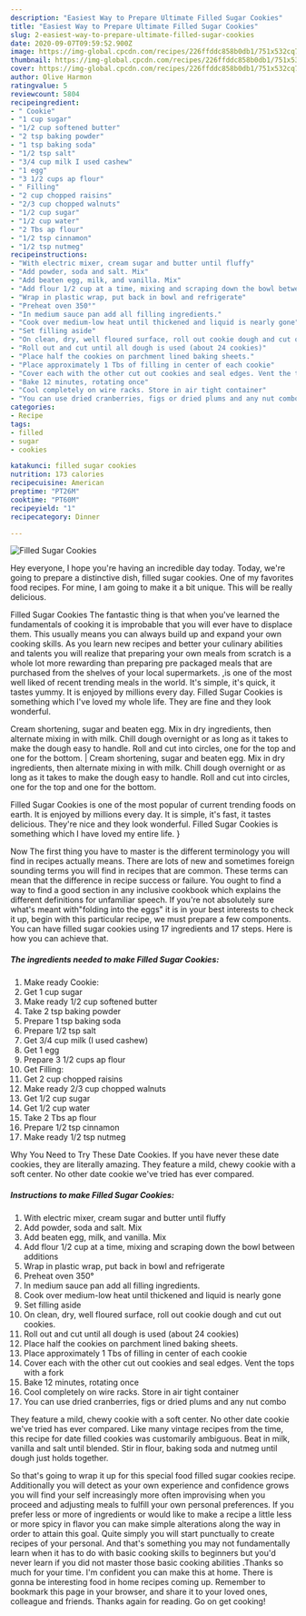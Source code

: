 ```yaml
---
description: "Easiest Way to Prepare Ultimate Filled Sugar Cookies"
title: "Easiest Way to Prepare Ultimate Filled Sugar Cookies"
slug: 2-easiest-way-to-prepare-ultimate-filled-sugar-cookies
date: 2020-09-07T09:59:52.900Z
image: https://img-global.cpcdn.com/recipes/226ffddc858b0db1/751x532cq70/filled-sugar-cookies-recipe-main-photo.jpg
thumbnail: https://img-global.cpcdn.com/recipes/226ffddc858b0db1/751x532cq70/filled-sugar-cookies-recipe-main-photo.jpg
cover: https://img-global.cpcdn.com/recipes/226ffddc858b0db1/751x532cq70/filled-sugar-cookies-recipe-main-photo.jpg
author: Olive Harmon
ratingvalue: 5
reviewcount: 5804
recipeingredient:
- " Cookie"
- "1 cup sugar"
- "1/2 cup softened butter"
- "2 tsp baking powder"
- "1 tsp baking soda"
- "1/2 tsp salt"
- "3/4 cup milk I used cashew"
- "1 egg"
- "3 1/2 cups ap flour"
- " Filling"
- "2 cup chopped raisins"
- "2/3 cup chopped walnuts"
- "1/2 cup sugar"
- "1/2 cup water"
- "2 Tbs ap flour"
- "1/2 tsp cinnamon"
- "1/2 tsp nutmeg"
recipeinstructions:
- "With electric mixer, cream sugar and butter until fluffy"
- "Add powder, soda and salt. Mix"
- "Add beaten egg, milk, and vanilla. Mix"
- "Add flour 1/2 cup at a time, mixing and scraping down the bowl between additions"
- "Wrap in plastic wrap, put back in bowl and refrigerate"
- "Preheat oven 350°"
- "In medium sauce pan add all filling ingredients."
- "Cook over medium-low heat until thickened and liquid is nearly gone"
- "Set filling aside"
- "On clean, dry, well floured surface, roll out cookie dough and cut out cookies."
- "Roll out and cut until all dough is used (about 24 cookies)"
- "Place half the cookies on parchment lined baking sheets."
- "Place approximately 1 Tbs of filling in center of each cookie"
- "Cover each with the other cut out cookies and seal edges. Vent the tops with a fork"
- "Bake 12 minutes, rotating once"
- "Cool completely on wire racks. Store in air tight container"
- "You can use dried cranberries, figs or dried plums and any nut combo"
categories:
- Recipe
tags:
- filled
- sugar
- cookies

katakunci: filled sugar cookies 
nutrition: 173 calories
recipecuisine: American
preptime: "PT26M"
cooktime: "PT60M"
recipeyield: "1"
recipecategory: Dinner

---
```



![Filled Sugar Cookies](https://img-global.cpcdn.com/recipes/226ffddc858b0db1/751x532cq70/filled-sugar-cookies-recipe-main-photo.jpg)

Hey everyone, I hope you're having an incredible day today. Today, we're going to prepare a distinctive dish, filled sugar cookies. One of my favorites food recipes. For mine, I am going to make it a bit unique. This will be really delicious.

Filled Sugar Cookies The fantastic thing is that when you've learned the fundamentals of cooking it is improbable that you will ever have to displace them. This usually means you can always build up and expand your own cooking skills. As you learn new recipes and better your culinary abilities and talents you will realize that preparing your own meals from scratch is a whole lot more rewarding than preparing pre packaged meals that are purchased from the shelves of your local supermarkets.
,is one of the most well liked of recent trending meals in the world. It's simple, it's quick, it tastes yummy. It is enjoyed by millions every day. Filled Sugar Cookies is something which I've loved my whole life. They are fine and they look wonderful.

Cream shortening, sugar and beaten egg. Mix in dry ingredients, then alternate mixing in with milk. Chill dough overnight or as long as it takes to make the dough easy to handle. Roll and cut into circles, one for the top and one for the bottom.
|
Cream shortening, sugar and beaten egg. Mix in dry ingredients, then alternate mixing in with milk. Chill dough overnight or as long as it takes to make the dough easy to handle. Roll and cut into circles, one for the top and one for the bottom.

Filled Sugar Cookies is one of the most popular of current trending foods on earth. It is enjoyed by millions every day. It is simple, it's fast, it tastes delicious. They're nice and they look wonderful. Filled Sugar Cookies is something which I have loved my entire life.
}

Now The first thing you have to master is the different terminology you will find in recipes actually means. There are lots of new and sometimes foreign sounding terms you will find in recipes that are common. These terms can mean that the difference in recipe success or failure. You ought to find a way to find a good section in any inclusive cookbook which explains the different definitions for unfamiliar speech. If you're not absolutely sure what's meant with"folding into the eggs" it is in your best interests to check it up,
begin with this particular recipe, we must prepare a few components. You can have filled sugar cookies using 17 ingredients and 17 steps. Here is how you can achieve that.

<!--inarticleads1-->

##### The ingredients needed to make Filled Sugar Cookies:

1. Make ready  Cookie:
1. Get 1 cup sugar
1. Make ready 1/2 cup softened butter
1. Take 2 tsp baking powder
1. Prepare 1 tsp baking soda
1. Prepare 1/2 tsp salt
1. Get 3/4 cup milk (I used cashew)
1. Get 1 egg
1. Prepare 3 1/2 cups ap flour
1. Get  Filling:
1. Get 2 cup chopped raisins
1. Make ready 2/3 cup chopped walnuts
1. Get 1/2 cup sugar
1. Get 1/2 cup water
1. Take 2 Tbs ap flour
1. Prepare 1/2 tsp cinnamon
1. Make ready 1/2 tsp nutmeg


Why You Need to Try These Date Cookies. If you have never these date cookies, they are literally amazing. They feature a mild, chewy cookie with a soft center. No other date cookie we&#39;ve tried has ever compared. 

<!--inarticleads2-->

##### Instructions to make Filled Sugar Cookies:

1. With electric mixer, cream sugar and butter until fluffy
1. Add powder, soda and salt. Mix
1. Add beaten egg, milk, and vanilla. Mix
1. Add flour 1/2 cup at a time, mixing and scraping down the bowl between additions
1. Wrap in plastic wrap, put back in bowl and refrigerate
1. Preheat oven 350°
1. In medium sauce pan add all filling ingredients.
1. Cook over medium-low heat until thickened and liquid is nearly gone
1. Set filling aside
1. On clean, dry, well floured surface, roll out cookie dough and cut out cookies.
1. Roll out and cut until all dough is used (about 24 cookies)
1. Place half the cookies on parchment lined baking sheets.
1. Place approximately 1 Tbs of filling in center of each cookie
1. Cover each with the other cut out cookies and seal edges. Vent the tops with a fork
1. Bake 12 minutes, rotating once
1. Cool completely on wire racks. Store in air tight container
1. You can use dried cranberries, figs or dried plums and any nut combo


They feature a mild, chewy cookie with a soft center. No other date cookie we&#39;ve tried has ever compared. Like many vintage recipes from the time, this recipe for date filled cookies was customarily ambiguous. Beat in milk, vanilla and salt until blended. Stir in flour, baking soda and nutmeg until dough just holds together. 

So that's going to wrap it up for this special food filled sugar cookies recipe. Additionally you will detect as your own experience and confidence grows you will find your self increasingly more often improvising when you proceed and adjusting meals to fulfill your own personal preferences. If you prefer less or more of ingredients or would like to make a recipe a little less or more spicy in flavor you can make simple alterations along the way in order to attain this goal. Quite simply you will start punctually to create recipes of your personal. And that's something you may not fundamentally learn when it has to do with basic cooking skills to beginners but you'd never learn if you did not master those basic cooking abilities .Thanks so much for your time. I'm confident you can make this at home. There is gonna be interesting food in home recipes coming up. Remember to bookmark this page in your browser, and share it to your loved ones, colleague and friends. Thanks again for reading. Go on get cooking!
